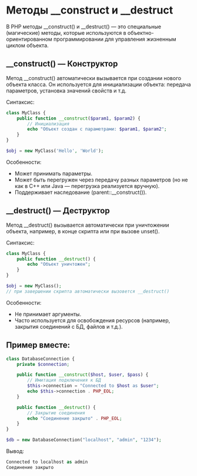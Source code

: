 # Методы __construct и __destruct
В PHP методы __construct() и __destruct() — это специальные (магические) методы, которые используются в объектно-ориентированном программировании для управления жизненным циклом объекта.

## __construct() — Конструктор
Метод __construct() автоматически вызывается при создании нового объекта класса. Он используется для инициализации объекта: передача параметров, установка значений свойств и т.д.

Синтаксис:
```php
class MyClass {
    public function __construct($param1, $param2) {
        // Инициализация
        echo "Объект создан с параметрами: $param1, $param2";
    }
}

$obj = new MyClass('Hello', 'World');
```

Особенности:
- Может принимать параметры.
- Может быть перегружен через передачу разных параметров (но не как в C++ или Java — перегрузка реализуется вручную).
- Поддерживает наследование (parent::__construct()).

## __destruct() — Деструктор
Метод __destruct() вызывается автоматически при уничтожении объекта, например, в конце скрипта или при вызове unset().

Синтаксис:
```php
class MyClass {
    public function __destruct() {
        echo "Объект уничтожен";
    }
}

$obj = new MyClass();
// при завершении скрипта автоматически вызовется __destruct()
```

Особенности:
- Не принимает аргументы.
- Часто используется для освобождения ресурсов (например, закрытия соединений с БД, файлов и т.д.).

## Пример вместе:
```php
class DatabaseConnection {
    private $connection;

    public function __construct($host, $user, $pass) {
        // Имитация подключения к БД
        $this->connection = "Connected to $host as $user";
        echo $this->connection . PHP_EOL;
    }

    public function __destruct() {
        // Закрытие соединения
        echo "Соединение закрыто" . PHP_EOL;
    }
}

$db = new DatabaseConnection("localhost", "admin", "1234");
```

Вывод:
```php
Connected to localhost as admin
Соединение закрыто
```
